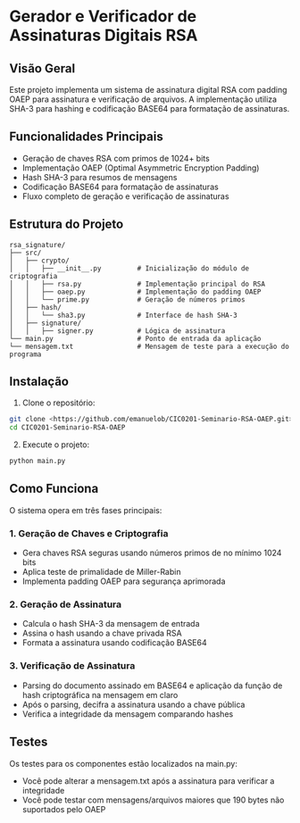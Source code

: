 # Gerador e Verificador de Assinaturas Digitais RSA

## Visão Geral
Este projeto implementa um sistema de assinatura digital RSA com padding OAEP para assinatura e verificação de arquivos. A implementação utiliza SHA-3 para hashing e codificação BASE64 para formatação de assinaturas.

## Funcionalidades Principais
- Geração de chaves RSA com primos de 1024+ bits
- Implementação OAEP (Optimal Asymmetric Encryption Padding)
- Hash SHA-3 para resumos de mensagens
- Codificação BASE64 para formatação de assinaturas
- Fluxo completo de geração e verificação de assinaturas

## Estrutura do Projeto
```
rsa_signature/
├── src/
│   ├── crypto/
│   │   ├── __init__.py         # Inicialização do módulo de criptografia
│   │   ├── rsa.py              # Implementação principal do RSA
│   │   ├── oaep.py             # Implementação do padding OAEP
│   │   └── prime.py            # Geração de números primos
│   ├── hash/
│   │   └── sha3.py             # Interface de hash SHA-3
│   ├── signature/
│   │   ├── signer.py           # Lógica de assinatura
└── main.py                     # Ponto de entrada da aplicação
└── mensagem.txt                # Mensagem de teste para a execução do programa
```

## Instalação

1. Clone o repositório:
```bash
git clone <https://github.com/emanuelob/CIC0201-Seminario-RSA-OAEP.git>
cd CIC0201-Seminario-RSA-OAEP
```

2. Execute o projeto:
```bash
python main.py
```

## Como Funciona

O sistema opera em três fases principais:

### 1. Geração de Chaves e Criptografia
- Gera chaves RSA seguras usando números primos de no mínimo 1024 bits
- Aplica teste de primalidade de Miller-Rabin
- Implementa padding OAEP para segurança aprimorada

### 2. Geração de Assinatura
- Calcula o hash SHA-3 da mensagem de entrada
- Assina o hash usando a chave privada RSA
- Formata a assinatura usando codificação BASE64

### 3. Verificação de Assinatura
- Parsing do documento assinado em BASE64 e aplicação da função de hash criptográfica na mensagem em claro 
- Após o parsing, decifra a assinatura usando a chave pública
- Verifica a integridade da mensagem comparando hashes

## Testes

Os testes para os componentes estão localizados na main.py:
- Você pode alterar a mensagem.txt após a assinatura para verificar a integridade
- Você pode testar com mensagens/arquivos maiores que 190 bytes não suportados pelo OAEP
